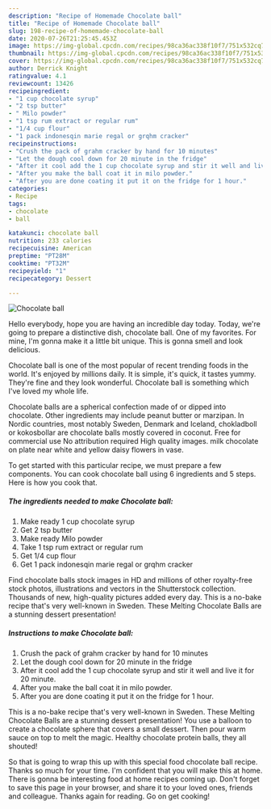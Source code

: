 ```yaml
---
description: "Recipe of Homemade Chocolate ball"
title: "Recipe of Homemade Chocolate ball"
slug: 198-recipe-of-homemade-chocolate-ball
date: 2020-07-26T21:25:45.453Z
image: https://img-global.cpcdn.com/recipes/98ca36ac338f10f7/751x532cq70/chocolate-ball-recipe-main-photo.jpg
thumbnail: https://img-global.cpcdn.com/recipes/98ca36ac338f10f7/751x532cq70/chocolate-ball-recipe-main-photo.jpg
cover: https://img-global.cpcdn.com/recipes/98ca36ac338f10f7/751x532cq70/chocolate-ball-recipe-main-photo.jpg
author: Derrick Knight
ratingvalue: 4.1
reviewcount: 13426
recipeingredient:
- "1 cup chocolate syrup"
- "2 tsp butter"
- " Milo powder"
- "1 tsp rum extract or regular rum"
- "1/4 cup flour"
- "1 pack indonesqin marie regal or grqhm cracker"
recipeinstructions:
- "Crush the pack of grahm cracker by hand for 10 minutes"
- "Let the dough cool down for 20 minute in the fridge"
- "After it cool add the 1 cup chocolate syrup and stir it well and live it for 20 minute."
- "After you make the ball coat it in milo powder."
- "After you are done coating it put it on the fridge for 1 hour."
categories:
- Recipe
tags:
- chocolate
- ball

katakunci: chocolate ball 
nutrition: 233 calories
recipecuisine: American
preptime: "PT28M"
cooktime: "PT32M"
recipeyield: "1"
recipecategory: Dessert

---
```



![Chocolate ball](https://img-global.cpcdn.com/recipes/98ca36ac338f10f7/751x532cq70/chocolate-ball-recipe-main-photo.jpg)

Hello everybody, hope you are having an incredible day today. Today, we're going to prepare a distinctive dish, chocolate ball. One of my favorites. For mine, I'm gonna make it a little bit unique. This is gonna smell and look delicious.

Chocolate ball is one of the most popular of recent trending foods in the world. It's enjoyed by millions daily. It is simple, it's quick, it tastes yummy. They're fine and they look wonderful. Chocolate ball is something which I've loved my whole life.

Chocolate balls are a spherical confection made of or dipped into chocolate. Other ingredients may include peanut butter or marzipan. In Nordic countries, most notably Sweden, Denmark and Iceland, chokladboll or kokosbollar are chocolate balls mostly covered in coconut. Free for commercial use No attribution required High quality images. milk chocolate on plate near white and yellow daisy flowers in vase.


To get started with this particular recipe, we must prepare a few components. You can cook chocolate ball using 6 ingredients and 5 steps. Here is how you cook that.

<!--inarticleads1-->

##### The ingredients needed to make Chocolate ball:

1. Make ready 1 cup chocolate syrup
1. Get 2 tsp butter
1. Make ready  Milo powder
1. Take 1 tsp rum extract or regular rum
1. Get 1/4 cup flour
1. Get 1 pack indonesqin marie regal or grqhm cracker


Find chocolate balls stock images in HD and millions of other royalty-free stock photos, illustrations and vectors in the Shutterstock collection. Thousands of new, high-quality pictures added every day. This is a no-bake recipe that&#39;s very well-known in Sweden. These Melting Chocolate Balls are a stunning dessert presentation! 

<!--inarticleads2-->

##### Instructions to make Chocolate ball:

1. Crush the pack of grahm cracker by hand for 10 minutes
1. Let the dough cool down for 20 minute in the fridge
1. After it cool add the 1 cup chocolate syrup and stir it well and live it for 20 minute.
1. After you make the ball coat it in milo powder.
1. After you are done coating it put it on the fridge for 1 hour.


This is a no-bake recipe that&#39;s very well-known in Sweden. These Melting Chocolate Balls are a stunning dessert presentation! You use a balloon to create a chocolate sphere that covers a small dessert. Then pour warm sauce on top to melt the magic. Healthy chocolate protein balls, they all shouted! 

So that is going to wrap this up with this special food chocolate ball recipe. Thanks so much for your time. I'm confident that you will make this at home. There is gonna be interesting food at home recipes coming up. Don't forget to save this page in your browser, and share it to your loved ones, friends and colleague. Thanks again for reading. Go on get cooking!
